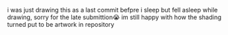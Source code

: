 i was just drawing this as a last 
commit befpre i sleep but fell asleep while drawing, sorry for the late submittion😭
im still happy with how the shading turned put to be
artwork in repository 
